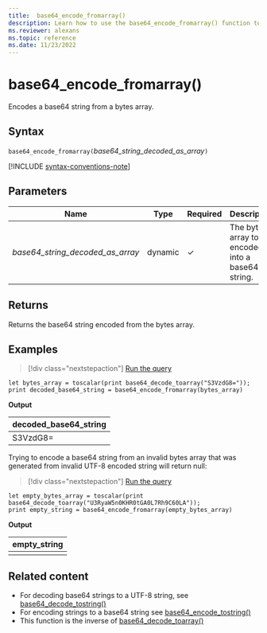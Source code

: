 ```yaml
---
title:  base64_encode_fromarray()
description: Learn how to use the base64_encode_fromarray() function to encode a base64 string from a bytes array.
ms.reviewer: alexans
ms.topic: reference
ms.date: 11/23/2022
---
```

# base64_encode_fromarray()

Encodes a base64 string from a bytes array.

## Syntax

`base64_encode_fromarray(`*base64_string_decoded_as_array*`)`

[!INCLUDE [syntax-conventions-note](../../includes/syntax-conventions-note.md)]

## Parameters

| Name | Type | Required | Description |
|--|--|--|--|
| *base64_string_decoded_as_array* | dynamic | &check; | The bytes array to be encoded into a base64 string. |

## Returns

Returns the base64 string encoded from the bytes array.

## Examples

> [!div class="nextstepaction"]
> <a href="https://dataexplorer.azure.com/clusters/help/databases/Samples?query=H4sIAAAAAAAAA8tJLVFIqixJLY5PLCpKrFSwVSjJL05OzEks0igoyswDSiYWp5qZxKekJuenpMaX5IOVaSgFG4dVpbhb2CppalpzQVRClKTEQ3UUlwBF04EGQvmpeWAT0orycyFmIFmrCQCPOEFEhwAAAA==" target="_blank">Run the query</a>

```kusto
let bytes_array = toscalar(print base64_decode_toarray("S3VzdG8="));
print decoded_base64_string = base64_encode_fromarray(bytes_array)
```

**Output**

|decoded_base64_string|
|---|
|S3VzdG8=|

Trying to encode a base64 string from an invalid bytes array that was generated from invalid UTF-8 encoded string will return null:

> [!div class="nextstepaction"]
> <a href="https://dataexplorer.azure.com/clusters/help/databases/Samples?query=H4sIAAAAAAAAA8tJLVFIzS0oqYxPqixJLY5PLCpKrFSwVSjJL05OzEks0igoyswrUUhKLE41M4lPSU3OT0mNL8kHK9NQCjUOqkwMN80z8PYIMihxdzTwMQ/KsHQ2M/BxVNLUtOaCaIaYX1wC5KQDjYaalZoHNiutKD8XYhqGMzQBTXW2Jp0AAAA=" target="_blank">Run the query</a>

```kusto
let empty_bytes_array = toscalar(print base64_decode_toarray("U3RyaW5n0KHR0tGA0L7Rh9C60LA"));
print empty_string = base64_encode_fromarray(empty_bytes_array)
```

**Output**

|empty_string|
|---|
||

## Related content

* For decoding base64 strings to a UTF-8 string, see [base64_decode_tostring()](base64_decode_tostringfunction.md)
* For encoding strings to a base64 string see [base64_encode_tostring()](base64_encode_tostringfunction.md)
* This function is the inverse of [base64_decode_toarray()](base64_decode_toarrayfunction.md)
